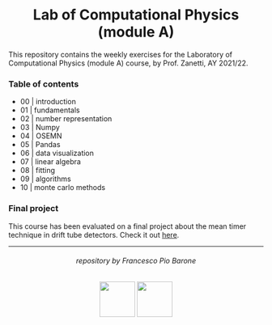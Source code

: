 <h1 align="center"> Lab of Computational Physics (module A) </h1>

This repository contains the weekly exercises for the Laboratory of Computational Physics (module A) course, by Prof. Zanetti, AY 2021/22.

### Table of contents

- 00 | introduction
- 01 | fundamentals
- 02 | number representation
- 03 | Numpy
- 04 | OSEMN
- 05 | Pandas
- 06 | data visualization
- 07 | linear algebra
- 08 | fitting
- 09 | algorithms
- 10 | monte carlo methods

### Final project
This course has been evaluated on a final project about the mean timer technique in drift tube detectors. Check it out [here](https://github.com/baronefr/mean-timer-technique-in-drift-tube-detectors).

***

<h6 align="center">repository by Francesco Pio Barone</h6>

<p align="center">
  <img src="https://www.unipd.it/sites/unipd.it/themes/unipd_2017/logo-print.png" alt="" height="70"/>
  <img src="http://physicsofdata.dfa.unipd.it/fileadmin/Immagini/Pagine/Logo-DFA.png" alt="" height="70"/>
</p>

